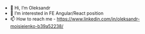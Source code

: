 - 👋 Hi, I’m Oleksandr
- 👀 I’m interested in FE Angular/React position
- 📫 How to reach me - https://www.linkedin.com/in/oleksandr-moisieienko-b39a52238/
